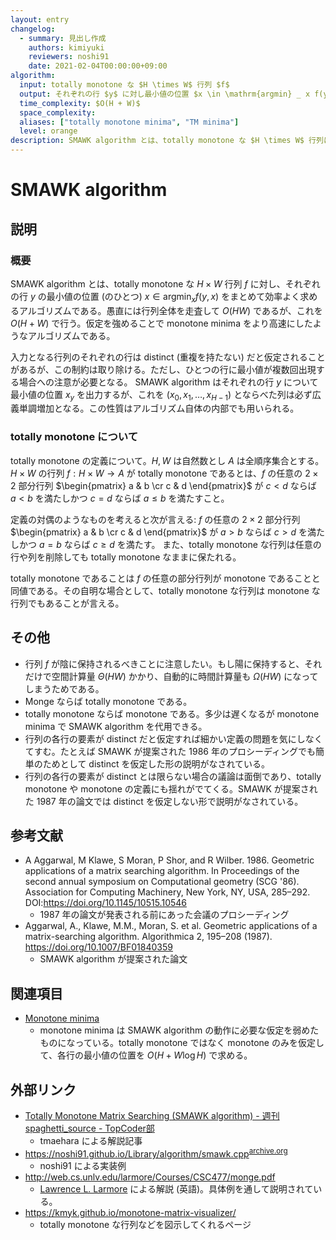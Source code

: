 ```yaml
---
layout: entry
changelog:
  - summary: 見出し作成
    authors: kimiyuki
    reviewers: noshi91
    date: 2021-02-04T00:00:00+09:00
algorithm:
  input: totally monotone な $H \times W$ 行列 $f$
  output: それぞれの行 $y$ に対し最小値の位置 $x \in \mathrm{argmin} _ x f(y, x)$
  time_complexity: $O(H + W)$
  space_complexity:
  aliases: ["totally monotone minima", "TM minima"]
  level: orange
description: SMAWK algorithm とは、totally monotone な $H \times W$ 行列に対しその各行の最小値を $O(H + W)$ で求めるアルゴリズムである。
---
```


# SMAWK algorithm

## 説明

### 概要

SMAWK algorithm とは、totally monotone な $H \times W$ 行列 $f$ に対し、それぞれの行 $y$ の最小値の位置 (のひとつ) $x \in \mathrm{argmin} _ x f(y, x)$ をまとめて効率よく求めるアルゴリズムである。愚直には行列全体を走査して $O(HW)$ であるが、これを $O(H + W)$ で行う。仮定を強めることで monotone minima をより高速にしたようなアルゴリズムである。

入力となる行列のそれぞれの行は distinct (重複を持たない) だと仮定されることがあるが、この制約は取り除ける。ただし、ひとつの行に最小値が複数回出現する場合への注意が必要となる。
SMAWK algorithm はそれぞれの行 $y$ について最小値の位置 $x_y$ を出力するが、これを $(x_0, x_1, \dots, x _ {H-1})$ とならべた列は必ず広義単調増加となる。この性質はアルゴリズム自体の内部でも用いられる。

### totally monotone について

totally monotone の定義について。$H, W$ は自然数とし $A$ は全順序集合とする。$H \times W$ の行列 $f : H \times W \to A$ が totally monotone であるとは、$f$ の任意の $2 \times 2$ 部分行列 $\begin{pmatrix} a & b \cr c & d \end{pmatrix}$ が $c \lt d$ ならば $a \lt b$ を満たしかつ $c = d$ ならば $a \le b$ を満たすこと。

定義の対偶のようなものを考えると次が言える: $f$ の任意の $2 \times 2$ 部分行列 $\begin{pmatrix} a & b \cr c & d \end{pmatrix}$ が $a \gt b$ ならば $c \gt d$ を満たしかつ $a = b$ ならば $c \ge d$ を満たす。
また、totally monotone な行列は任意の行や列を削除しても totally monotone なままに保たれる。

totally monotone であることは $f$ の任意の部分行列が monotone であることと同値である。その自明な場合として、totally monotone な行列は monotone な行列でもあることが言える。

## その他

-   行列 $f$ が陰に保持されるべきことに注意したい。もし陽に保持すると、それだけで空間計算量 $\Theta(HW)$ かかり、自動的に時間計算量も $\Omega(HW)$ になってしまうためである。
-   Monge ならば totally monotone である。
-   totally monotone ならば monotone である。多少は遅くなるが monotone minima で SMAWK algorithm を代用できる。
-   行列の各行の要素が distinct だと仮定すれば細かい定義の問題を気にしなくてすむ。たとえば SMAWK が提案された 1986 年のプロシーディングでも簡単のためとして distinct を仮定した形の説明がなされている。
-   行列の各行の要素が distinct とは限らない場合の議論は面倒であり、totally monotone や monotone の定義にも揺れがでてくる。SMAWK が提案された 1987 年の論文では distinct を仮定しない形で説明がなされている。

## 参考文献

-   A Aggarwal, M Klawe, S Moran, P Shor, and R Wilber. 1986. Geometric applications of a matrix searching algorithm. In Proceedings of the second annual symposium on Computational geometry (SCG '86). Association for Computing Machinery, New York, NY, USA, 285–292. DOI:<https://doi.org/10.1145/10515.10546>
    -   1987 年の論文が発表される前にあった会議のプロシーディング
-   Aggarwal, A., Klawe, M.M., Moran, S. et al. Geometric applications of a matrix-searching algorithm. Algorithmica 2, 195–208 (1987). <https://doi.org/10.1007/BF01840359>
    -   SMAWK algorithm が提案された論文


## 関連項目

-   [Monotone minima](/monotone-minima)
    -   monotone minima は SMAWK algorithm の動作に必要な仮定を弱めたものになっている。totally monotone ではなく monotone のみを仮定して、各行の最小値の位置を $O(H + W \log H)$ で求める。

## 外部リンク

-   [Totally Monotone Matrix Searching (SMAWK algorithm) - 週刊 spaghetti_source - TopCoder部](https://topcoder-g-hatena-ne-jp.jag-icpc.org/spaghetti_source/20120923/1348327542.html)
    -   <a class="handle">tmaehara</a> による解説記事
-   <https://noshi91.github.io/Library/algorithm/smawk.cpp><sup>[archive.org](https://web.archive.org/web/20210128162854/https://noshi91.github.io/Library/algorithm/smawk.cpp)</sup>
    -   <a class="handle">noshi91</a> による実装例
-   <http://web.cs.unlv.edu/larmore/Courses/CSC477/monge.pdf>
    -   [Lawrence L. Larmore](https://en.wikipedia.org/wiki/Lawrence_L._Larmore) による解説 (英語)。具体例を通して説明されている。
-   <https://kmyk.github.io/monotone-matrix-visualizer/>
    -   totally monotone な行列などを図示してくれるページ
